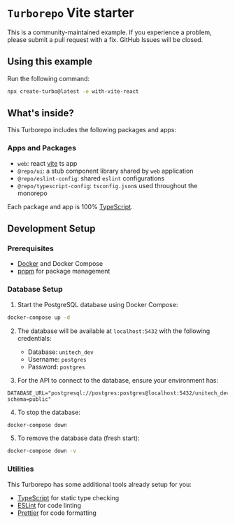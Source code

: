 # `Turborepo` Vite starter

This is a community-maintained example. If you experience a problem, please submit a pull request with a fix. GitHub Issues will be closed.

## Using this example

Run the following command:

```sh
npx create-turbo@latest -e with-vite-react
```

## What's inside?

This Turborepo includes the following packages and apps:

### Apps and Packages

- `web`: react [vite](https://vitejs.dev) ts app
- `@repo/ui`: a stub component library shared by `web` application
- `@repo/eslint-config`: shared `eslint` configurations
- `@repo/typescript-config`: `tsconfig.json`s used throughout the monorepo

Each package and app is 100% [TypeScript](https://www.typescriptlang.org/).

## Development Setup

### Prerequisites
- [Docker](https://www.docker.com/) and Docker Compose
- [pnpm](https://pnpm.io/) for package management

### Database Setup

1. Start the PostgreSQL database using Docker Compose:
```sh
docker-compose up -d
```

2. The database will be available at `localhost:5432` with the following credentials:
   - Database: `unitech_dev`
   - Username: `postgres`
   - Password: `postgres`

3. For the API to connect to the database, ensure your environment has:
```
DATABASE_URL="postgresql://postgres:postgres@localhost:5432/unitech_dev?schema=public"
```

4. To stop the database:
```sh
docker-compose down
```

5. To remove the database data (fresh start):
```sh
docker-compose down -v
```

### Utilities

This Turborepo has some additional tools already setup for you:

- [TypeScript](https://www.typescriptlang.org/) for static type checking
- [ESLint](https://eslint.org/) for code linting
- [Prettier](https://prettier.io) for code formatting

